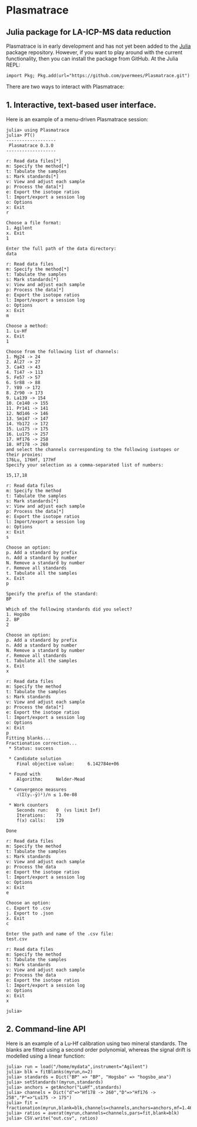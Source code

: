 # Plasmatrace

## Julia package for LA-ICP-MS data reduction

Plasmatrace is in early development and has not yet been added to
the [Julia](https://julialang.org/) package repository. However, if
you want to play around with the current functionality, then you can
install the package from GitHub. At the Julia REPL:

```
import Pkg; Pkg.add(url="https://github.com/pvermees/Plasmatrace.git")
```

There are two ways to interact with Plasmatrace:

## 1. Interactive, text-based user interface.

Here is an example of a menu-driven Plasmatrace session:

```
julia> using Plasmatrace
julia> PT()
-------------------
 Plasmatrace 0.3.0 
-------------------

r: Read data files[*]
m: Specify the method[*]
t: Tabulate the samples
s: Mark standards[*]
v: View and adjust each sample
p: Process the data[*]
e: Export the isotope ratios
l: Import/export a session log
o: Options
x: Exit
r

Choose a file format:
1. Agilent
x. Exit
1

Enter the full path of the data directory:
data

r: Read data files
m: Specify the method[*]
t: Tabulate the samples
s: Mark standards[*]
v: View and adjust each sample
p: Process the data[*]
e: Export the isotope ratios
l: Import/export a session log
o: Options
x: Exit
m

Choose a method:
1. Lu-Hf
x. Exit
1

Choose from the following list of channels:
1. Mg24 -> 24
2. Al27 -> 27
3. Ca43 -> 43
4. Ti47 -> 113
5. Fe57 -> 57
6. Sr88 -> 88
7. Y89 -> 172
8. Zr90 -> 173
9. La139 -> 154
10. Ce140 -> 155
11. Pr141 -> 141
12. Nd146 -> 146
13. Sm147 -> 147
14. Yb172 -> 172
15. Lu175 -> 175
16. Lu175 -> 257
17. Hf176 -> 258
18. Hf178 -> 260
and select the channels corresponding to the following isotopes or their proxies:
176Lu, 176Hf, 177Hf
Specify your selection as a comma-separated list of numbers:

15,17,18

r: Read data files
m: Specify the method
t: Tabulate the samples
s: Mark standards[*]
v: View and adjust each sample
p: Process the data[*]
e: Export the isotope ratios
l: Import/export a session log
o: Options
x: Exit
s

Choose an option:
p. Add a standard by prefix
n. Add a standard by number
N. Remove a standard by number
r. Remove all standards
t. Tabulate all the samples
x. Exit
p

Specify the prefix of the standard:
BP

Which of the following standards did you select?
1. Hogsbo
2. BP
2

Choose an option:
p. Add a standard by prefix
n. Add a standard by number
N. Remove a standard by number
r. Remove all standards
t. Tabulate all the samples
x. Exit
x

r: Read data files
m: Specify the method
t: Tabulate the samples
s: Mark standards
v: View and adjust each sample
p: Process the data[*]
e: Export the isotope ratios
l: Import/export a session log
o: Options
x: Exit
p
Fitting blanks...
Fractionation correction...
 * Status: success

 * Candidate solution
    Final objective value:     6.142784e+06

 * Found with
    Algorithm:     Nelder-Mead

 * Convergence measures
    √(Σ(yᵢ-ȳ)²)/n ≤ 1.0e-08

 * Work counters
    Seconds run:   0  (vs limit Inf)
    Iterations:    73
    f(x) calls:    139

Done

r: Read data files
m: Specify the method
t: Tabulate the samples
s: Mark standards
v: View and adjust each sample
p: Process the data
e: Export the isotope ratios
l: Import/export a session log
o: Options
x: Exit
e

Choose an option:
c. Export to .csv
j. Export to .json
x. Exit
c

Enter the path and name of the .csv file:
test.csv

r: Read data files
m: Specify the method
t: Tabulate the samples
s: Mark standards
v: View and adjust each sample
p: Process the data
e: Export the isotope ratios
l: Import/export a session log
o: Options
x: Exit
x

julia>
```

## 2. Command-line API

Here is an example of a Lu-Hf calibration using two mineral standards.
The blanks are fitted using a second order polynomial, whereas the
signal drift is modelled using a linear function:

```
julia> run = load("/home/mydata",instrument="Agilent")
julia> blk = fitBlanks(myrun,n=2)
julia> standards = Dict("BP" => "BP", "Hogsbo" => "hogsbo_ana")
julia> setStandards!(myrun,standards)
julia> anchors = getAnchor("LuHf",standards)
julia> channels = Dict("d"=>"Hf178 -> 260","D"=>"Hf176 -> 258","P"=>"Lu175 -> 175")
julia> fit = fractionation(myrun,blank=blk,channels=channels,anchors=anchors,mf=1.4671)
julia> ratios = averat(myrun,channels=channels,pars=fit,blank=blk)
julia> CSV.write("out.csv", ratios)
```